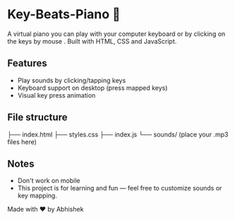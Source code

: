 # Key-Beats-Piano 🎹

A virtual piano you can play with your computer keyboard or by clicking on the keys by mouse . Built with HTML, CSS and JavaScript.

## Features
- Play sounds by clicking/tapping keys
- Keyboard support on desktop (press mapped keys)
- Visual key press animation

## File structure
├── index.html
├── styles.css
├── index.js
└── sounds/ (place your .mp3 files here)

## Notes
- Don't work on mobile 
- This project is for learning and fun — feel free to customize sounds or key mapping.

Made with ❤ by Abhishek
